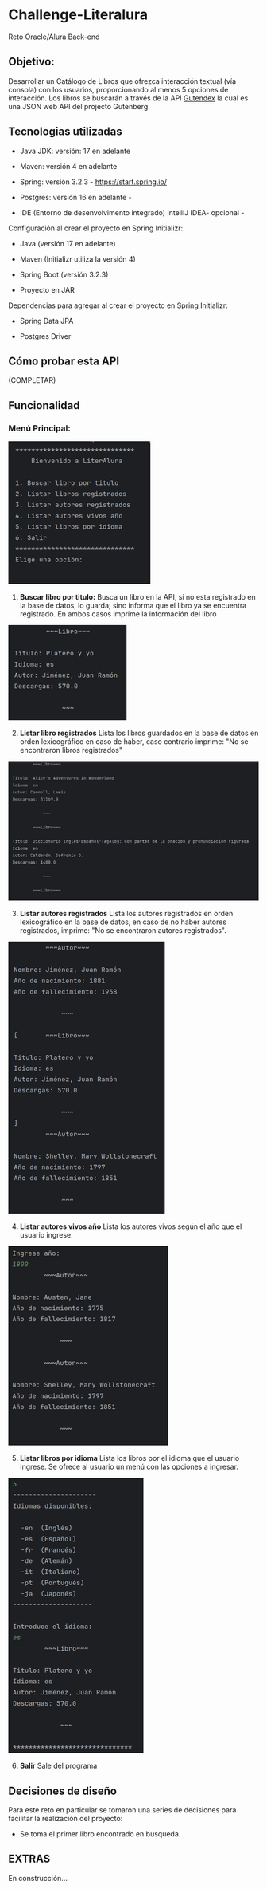 # Challenge-Literalura
Reto Oracle/Alura Back-end

## Objetivo: 

Desarrollar un Catálogo de Libros que ofrezca interacción textual (vía consola) con los usuarios, proporcionando al menos 5 opciones de interacción. Los libros se buscarán a través de la API [Gutendex](https://gutendex.com) la cual es una JSON web API del projecto Gutenberg.

## Tecnologias utilizadas

- Java JDK: versión: 17 en adelante 

- Maven: versión 4 en adelante

- Spring: versión 3.2.3 - https://start.spring.io/

- Postgres: versión 16 en adelante - 

- IDE (Entorno de desenvolvimento integrado) IntelliJ IDEA- opcional -


Configuración al crear el proyecto en Spring Initializr:

- Java (versión 17 en adelante)

- Maven (Initializr utiliza la versión 4)

- Spring Boot (versión 3.2.3)

- Proyecto en JAR


Dependencias para agregar al crear el proyecto en Spring Initializr:

- Spring Data JPA

- Postgres Driver


## Cómo probar esta API

(COMPLETAR)


## Funcionalidad

### Menú Principal:

![menu pricipal](./img/menu_principal.png)


1. **Buscar libro por titulo:** 
Busca un libro en la API, si no esta registrado en la base de datos, lo guarda; sino informa que el libro ya se encuentra registrado. En ambos casos imprime la información del libro

![info libro](./img/info_libro.png)

2. **Listar libro registrados**
Lista los libros guardados en la base de datos en orden lexicográfico en caso de haber, caso contrario imprime: "No se encontraron libros registrados"

![libros registrados](./img/lista_libros.png)

3. **Listar autores registrados**
Lista los autores registrados en orden lexicográfico en la base de datos, en caso de no haber autores registrados, imprime: "No se encontraron autores registrados".

![autores registrados](./img/lista_autoresb.png)

4. **Listar autores vivos año**
Lista los autores vivos según el año que el usuario ingrese.

![autores vivos en año](./img/autores_vivos.png)

5. **Listar libros por idioma**
Lista los libros por el idioma que el usuario ingrese. Se ofrece al usuario un menú con las opciones a ingresar. 

![libros por idioma](./img/lista_idioma.png)

6. **Salir**
Sale del programa





## Decisiones de diseño

Para este reto en particular se tomaron una series de decisiones para facilitar la realización del proyecto:

- Se toma el primer libro encontrado en busqueda.


## EXTRAS

En construcción...
